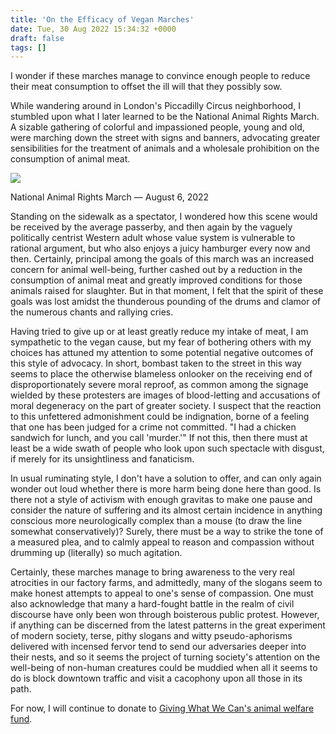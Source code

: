 ```yaml
---
title: 'On the Efficacy of Vegan Marches'
date: Tue, 30 Aug 2022 15:34:32 +0000
draft: false
tags: []
---
```


I wonder if these marches manage to convince enough people to reduce their meat consumption to offset the ill will that they possibly sow.

While wandering around in London's Piccadilly Circus neighborhood, I stumbled upon what I later learned to be the National Animal Rights March. A sizable gathering of colorful and impassioned people, young and old, were marching down the street with signs and banners, advocating greater sensibilities for the treatment of animals and a wholesale prohibition on the consumption of animal meat.

![](https://alexchaocom.files.wordpress.com/2022/08/p1030151.jpg?w=1024)

National Animal Rights March — August 6, 2022

Standing on the sidewalk as a spectator, I wondered how this scene would be received by the average passerby, and then again by the vaguely politically centrist Western adult whose value system is vulnerable to rational argument, but who also enjoys a juicy hamburger every now and then. Certainly, principal among the goals of this march was an increased concern for animal well-being, further cashed out by a reduction in the consumption of animal meat and greatly improved conditions for those animals raised for slaughter. But in that moment, I felt that the spirit of these goals was lost amidst the thunderous pounding of the drums and clamor of the numerous chants and rallying cries.

Having tried to give up or at least greatly reduce my intake of meat, I am sympathetic to the vegan cause, but my fear of bothering others with my choices has attuned my attention to some potential negative outcomes of this style of advocacy. In short, bombast taken to the street in this way seems to place the otherwise blameless onlooker on the receiving end of disproportionately severe moral reproof, as common among the signage wielded by these protesters are images of blood-letting and accusations of moral degeneracy on the part of greater society. I suspect that the reaction to this unfettered admonishment could be indignation, borne of a feeling that one has been judged for a crime not committed. "I had a chicken sandwich for lunch, and you call 'murder.'" If not this, then there must at least be a wide swath of people who look upon such spectacle with disgust, if merely for its unsightliness and fanaticism.

In usual ruminating style, I don't have a solution to offer, and can only again wonder out loud whether there is more harm being done here than good. Is there not a style of activism with enough gravitas to make one pause and consider the nature of suffering and its almost certain incidence in anything conscious more neurologically complex than a mouse (to draw the line somewhat conservatively)? Surely, there must be a way to strike the tone of a measured plea, and to calmly appeal to reason and compassion without drumming up (literally) so much agitation.

Certainly, these marches manage to bring awareness to the very real atrocities in our factory farms, and admittedly, many of the slogans seem to make honest attempts to appeal to one's sense of compassion. One must also acknowledge that many a hard-fought battle in the realm of civil discourse have only been won through boisterous public protest. However, if anything can be discerned from the latest patterns in the great experiment of modern society, terse, pithy slogans and witty pseudo-aphorisms delivered with incensed fervor tend to send our adversaries deeper into their nests, and so it seems the project of turning society's attention on the well-being of non-human creatures could be muddied when all it seems to do is block downtown traffic and visit a cacophony upon all those in its path.

For now, I will continue to donate to [Giving What We Can's animal welfare fund](https://www.givingwhatwecan.org/cause-areas/animal-welfare).
